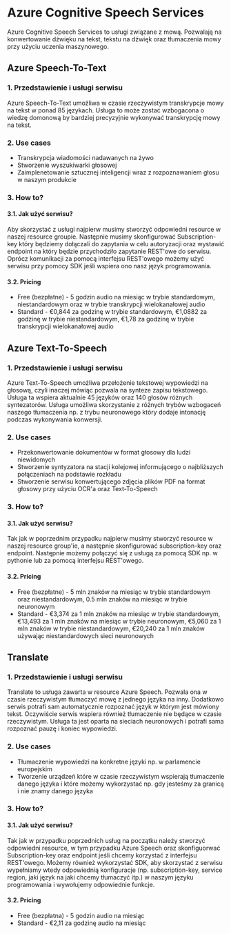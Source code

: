 # Azure Cognitive Speech Services

Azure Cognitive Speech Services to usługi związane z mową. Pozwalają na konwertowanie dźwięku na tekst, tekstu na dźwięk oraz tłumaczenia mowy przy użyciu uczenia maszynowego.

## Azure Speech-To-Text

### 1. Przedstawienie i usługi serwisu

Azure Speech-To-Text umożliwa w czasie rzeczywistym transkrypcje mowy na tekst w ponad 85 językach. Usługa to może zostać wzbogacona o wiedzę domonową by bardziej precyzyjnie wykonywać transkrypcję mowy na tekst.

### 2. Use cases

   * Transkrypcja wiadomości nadawanych na żywo
   * Stworzenie wyszukiwarki głosowej
   * Zaimplenetowanie sztucznej inteligencji wraz z rozpoznawaniem głosu w naszym produkcie  

### 3. How to?

   #### 3.1. Jak użyć serwisu?

   Aby skorzystać z usługi najpierw musimy stworzyć odpowiedni resource w naszej resource groupie. Następnie musimy skonfigurować Subscription-key który będziemy dołączali do zapytania w celu autoryzacji oraz wystawić endpoint na który będzie przychodziło zapytanie REST'owe do serwisu. Oprócz komunikacji za pomocą interfejsu REST'owego możemy użyć serwisu przy pomocy SDK jeśli wspiera ono nasz język programowania.

   #### 3.2. Pricing

   * Free (bezpłatne) - 5 godzin audio na miesiąc w trybie standardowym, niestandardowym oraz w trybie transkrypcji wielokanałowej audio
   * Standard - €0,844 za godzinę w trybie standardowym, €1,0882 za godzinę w trybie niestandardowym, €1,78 za godzinę w trybie transkrypcji wielokanałowej audio

## Azure Text-To-Speech

### 1. Przedstawienie i usługi serwisu

Azure Text-To-Speech umożliwa przełożenie tekstowej wypowiedzi na głosową, czyli inaczej mówiąc pozwala na synteze zapisu tekstowego. Usługa ta wspiera aktualnie 45 języków oraz 140 głosów różnych syntezatorów. Usługa umożliwa skorzystanie z różnych trybów wzbogaceń naszego tłumaczenia np. z trybu neuronowego który dodaje intonację podczas wykonywania konwersji.

### 2. Use cases

   * Przekonwertowanie dokumentów w format głosowy dla ludzi niewidomych
   * Stworzenie syntyzatora na stacji kolejowej informującego o najbliższych połączeniach na podstawie rozkładu
   * Stworzenie serwisu konwertującego zdjęcia plików PDF na format głosowy przy użyciu OCR'a oraz Text-To-Speech

### 3. How to?

   #### 3.1. Jak użyć serwisu?

   Tak jak w poprzednim przypadku najpierw musimy stworzyć resource w naszej resource group'ie, a następnie skonfigurować subscription-key oraz endpoint. Następnie możemy połączyć się z usługą za pomocą SDK np. w pythonie lub za pomocą interfejsu REST'owego.

   #### 3.2. Pricing

   * Free (bezpłatne) - 5 mln znaków na miesiąc w trybie standardowym oraz niestandardowym, 0.5 mln znaków na miesiąc w trybie neuronowym
   * Standard - €3,374 za 1 mln znaków na miesiąc w trybie standardowym, €13,493 za 1 mln znaków na miesiąc w trybie neuronowym, €5,060 za 1 mln znaków w trybie niestandardowym, €20,240 za 1 mln znaków używając niestandardowych sieci neuronowych

## Translate

### 1. Przedstawienie i usługi serwisu

Translate to usługa zawarta w resource Azure Speech. Pozwala ona w czasie rzeczywistym tłumaczyć mowę z jednego języka na inny. Dodatkowo serwis potrafi sam automatycznie rozpoznać język w którym jest mówiony tekst. Oczywiście serwis wspiera również tłumaczenie nie będące w czasie rzeczywistym. Usługa ta jest oparta na sieciach neuronowych i potrafi sama rozpoznać pauzę i koniec wypowiedzi.

### 2. Use cases

   * Tłumaczenie wypowiedzi na konkretne języki np. w parlamencie europejskim
   * Tworzenie urządzeń które w czasie rzeczywistym wspierają tłumaczenie danego języka i które możemy wykorzystać np. gdy jesteśmy za granicą i nie znamy danego języka

### 3. How to?

   #### 3.1. Jak użyć serwisu?

   Tak jak w przypadku poprzednich usług na początku należy stworzyć odpowiedni resource, w tym przypadku Azure Speech oraz skonfiguorwać Subscription-key oraz endpoint jeśli chcemy korzystać z interfejsu REST'owego. Możemy również wykorzystać SDK, aby skorzystać z serwisu wypełniamy wtedy odpowiednią konfiguracje (np. subscription-key, service region, jaki język na jaki chcemy tłumaczyć itp.) w naszym języku programowania i wywołujemy odpowiednie funkcje.

   #### 3.2. Pricing

   * Free (bezpłatna) - 5 godzin audio na miesiąc
   * Standard - €2,11 za godzinę audio na miesiąc
